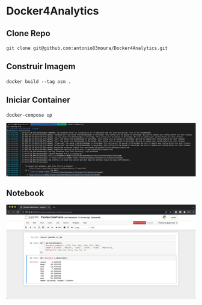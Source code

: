 # Docker4Analytics


## Clone Repo
`git clone git@github.com:antonio83moura/Docker4Analytics.git`


## Construir Imagem 
`docker build --tag osm .`

## Iniciar Container
`docker-compose up`

![compose-up](./doc/img/docker-compose-up.jpg "compose-up")

## Notebook
![notebook-pandas](./doc/img/notebook-pandas.jpg "notebook-pandas")